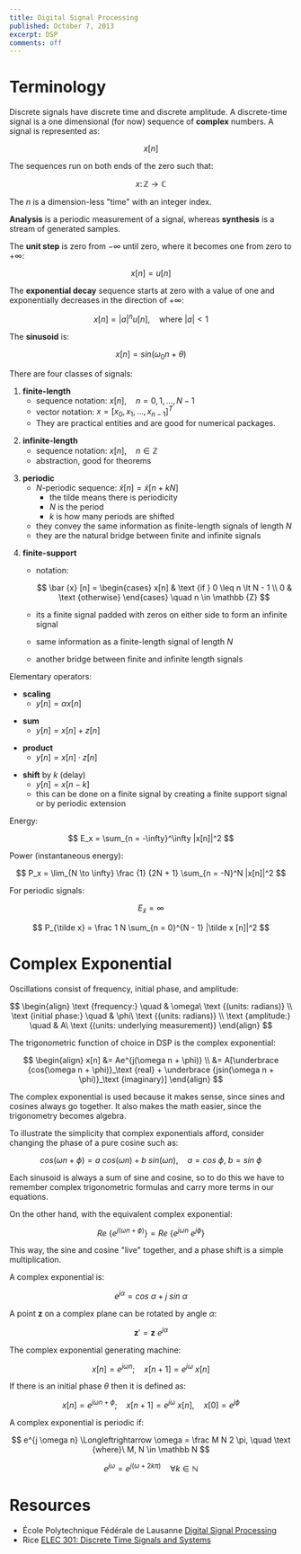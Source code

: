 ```yaml
---
title: Digital Signal Processing
published: October 7, 2013
excerpt: DSP
comments: off
---
```


# Terminology

Discrete signals have discrete time and discrete amplitude. A discrete-time signal is a one dimensional (for now) sequence of **complex** numbers. A signal is represented as:

$$ x[n] $$

The sequences run on both ends of the zero such that:

$$ x \colon \mathbb {Z \to C} $$

The $n$ is a dimension-less "time" with an integer index.

**Analysis** is a periodic measurement of a signal, whereas **synthesis** is a stream of generated samples.

The **unit step** is zero from $-\infty$ until zero, where it becomes one from zero to $+\infty$:

$$ x[n] = u[n] $$

The **exponential decay** sequence starts at zero with a value of one and exponentially decreases in the direction of $+\infty$:

$$ x[n] = |a|^n u[n], \quad \text {where}\ |a| < 1 $$

The **sinusoid** is:

$$ x[n] = sin(\omega_0 n + \theta) $$

There are four classes of signals:

1. **finite-length**
    * sequence notation: $x[n], \quad n = 0, 1, \dots, N - 1$
    * vector notation: $x = [x_0, x_1, \dots, x_{n - 1}]^T$
    * They are practical entities and are good for numerical packages.

<!-- -->

2. **infinite-length**
    * sequence notation: $x[n], \quad n \in \mathbb {Z}$
    * abstraction, good for theorems

<!-- -->

3. **periodic**
    * $N$-periodic sequence: $\tilde {x} [n] = \tilde {x} [n + kN]$
        * the tilde means there is periodicity
        * $N$ is the period
        * $k$ is how many periods are shifted
    * they convey the same information as finite-length signals of length $N$
    * they are the natural bridge between finite and infinite signals

<!-- -->

4. **finite-support**
    * notation:

        $$
        \bar {x} [n] = \begin{cases}
                          x[n] & \text {if } 0 \leq n \lt N - 1 \\
                          0    & \text {otherwise}
                        \end{cases} \quad n \in \mathbb {Z}
        $$

    * its a finite signal padded with zeros on either side to form an infinite signal
    * same information as a finite-length signal of length $N$
    * another bridge between finite and infinite length signals

Elementary operators:

* **scaling**
    * $y[n] = \alpha x[n]$

<!-- -->

* **sum**
    * $y[n] = x[n] + z[n]$

<!-- -->

* **product**
    * $y[n] = x[n] \cdot z[n]$

<!-- -->

* **shift** by $k$ (delay)
    * $y[n] = x[n - k]$
    * this can be done on a finite signal by creating a finite support signal or by periodic extension

Energy:

$$ E_x = \sum_{n = -\infty}^\infty |x[n]|^2 $$

Power (instantaneous energy):

$$ P_x = \lim_{N \to \infty} \frac {1} {2N + 1} \sum_{n = -N}^N |x[n]|^2 $$

For periodic signals:

$$ E_{\tilde x} = \infty $$

$$ P_{\tilde x} = \frac 1 N \sum_{n = 0}^{N - 1} |\tilde x [n]|^2 $$

# Complex Exponential

Oscillations consist of frequency, initial phase, and amplitude:

$$
\begin{align}
  \text {frequency:}     \quad & \omega\ \text {(units: radians)} \\
  \text {initial phase:} \quad & \phi\   \text {(units: radians)} \\
  \text {amplitude:}     \quad & A\      \text {(units: underlying measurement)}
\end{align}
$$

The trigonometric function of choice in DSP is the complex exponential:

$$
\begin{align}
x[n] &= Ae^{j(\omega n + \phi)} \\
     &= A[\underbrace {cos(\omega n + \phi)}_\text {real} + \underbrace {jsin(\omega n + \phi)}_\text {imaginary}]
\end{align}
$$

The complex exponential is used because it makes sense, since sines and cosines always go together. It also makes the math easier, since the trigonometry becomes algebra.

To illustrate the simplicity that complex exponentials afford, consider changing the phase of a pure cosine such as:

$$ cos(\omega n + \phi) = a\ cos(\omega n) + b\ sin(\omega n), \quad a = cos\ \phi,\ b = sin\ \phi $$

Each sinusoid is always a sum of sine and cosine, so to do this we have to remember complex trigonometric formulas and carry more terms in our equations.

On the other hand, with the equivalent complex exponential:

$$ Re\ \{ e^{j(\omega n + \phi)} \} = Re\ \{ e^{j \omega n}\ e^{j \phi} \} $$

This way, the sine and cosine "live" together, and a phase shift is a simple multiplication.

A complex exponential is:

$$ e^{j \alpha} = cos\ \alpha + j\ sin\ \alpha $$

A point $\mathbf z$ on a complex plane can be rotated by angle $\alpha$:

$$ \mathbf {z}' = \mathbf {z}\ e^{j \alpha} $$

The complex exponential generating machine:

$$ x[n] = e^{j \omega n}; \quad x[n + 1] = e^{j \omega}\ x[n] $$

If there is an initial phase $\theta$ then it is defined as:

$$ x[n] = e^{j \omega n + \phi}; \quad x[n + 1] = e^{j \omega}\ x[n], \quad x[0] = e^{j \phi} $$

A complex exponential is periodic if:

$$ e^{j \omega n} \Longleftrightarrow \omega = \frac M N 2 \pi, \quad \text {where}\ M, N \in \mathbb N $$

$$ e^{j \omega} = e^{j (\omega + 2 k \pi)} \quad \forall k \in \mathbb N $$

# Resources

* École Polytechnique Fédérale de Lausanne [Digital Signal Processing](https://www.coursera.org/course/dsp)
* Rice [ELEC 301: Discrete Time Signals and Systems](https://www.edx.org/course/rice-university/elec301x/discrete-time-signals-and/1032)
